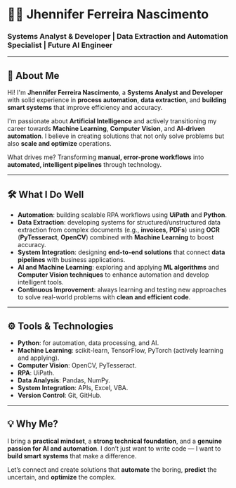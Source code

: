 
# 👩‍💻 Jhennifer Ferreira Nascimento

### Systems Analyst & Developer | Data Extraction and Automation Specialist | Future AI Engineer

---

## 🚀 About Me

Hi! I'm **Jhennifer Ferreira Nascimento**, a **Systems Analyst and Developer** with solid experience in **process automation**, **data extraction**, and **building smart systems** that improve efficiency and accuracy.

I'm passionate about **Artificial Intelligence** and actively transitioning my career towards **Machine Learning**, **Computer Vision**, and **AI-driven automation**. I believe in creating solutions that not only solve problems but also **scale and optimize** operations.

What drives me? Transforming **manual, error-prone workflows** into **automated, intelligent pipelines** through technology.

---

## 🛠️ What I Do Well

* **Automation**: building scalable RPA workflows using **UiPath** and **Python**.
* **Data Extraction**: developing systems for structured/unstructured data extraction from complex documents (e.g., **invoices, PDFs**) using **OCR** (**PyTesseract**, **OpenCV**) combined with **Machine Learning** to boost accuracy.
* **System Integration**: designing **end-to-end solutions** that connect **data pipelines** with business applications.
* **AI and Machine Learning**: exploring and applying **ML algorithms** and **Computer Vision techniques** to enhance automation and develop intelligent tools.
* **Continuous Improvement**: always learning and testing new approaches to solve real-world problems with **clean and efficient code**.

---

## ⚙️ Tools & Technologies

* **Python**: for automation, data processing, and AI.
* **Machine Learning**: scikit-learn, TensorFlow, PyTorch (actively learning and applying).
* **Computer Vision**: OpenCV, PyTesseract.
* **RPA**: UiPath.
* **Data Analysis**: Pandas, NumPy.
* **System Integration**: APIs, Excel, VBA.
* **Version Control**: Git, GitHub.

---

## 💡 Why Me?

I bring a **practical mindset**, a **strong technical foundation**, and a **genuine passion for AI and automation**. I don’t just want to write code — I want to **build smart systems** that make a difference.

Let’s connect and create solutions that **automate** the boring, **predict** the uncertain, and **optimize** the complex.

